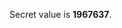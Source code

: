 <html>
    <head>
        <title>Basics of HTML demo</title>
    </head>
    <body>
        <p>Secret value is <b>1967637</b>.</p>
    </body>
</html>
